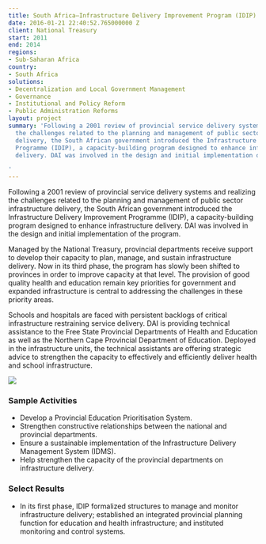 ```yaml
---
title: South Africa—Infrastructure Delivery Improvement Program (IDIP)
date: 2016-01-21 22:40:52.765000000 Z
client: National Treasury
start: 2011
end: 2014
regions:
- Sub-Saharan Africa
country:
- South Africa
solutions:
- Decentralization and Local Government Management
- Governance
- Institutional and Policy Reform
- Public Administration Reforms
layout: project
summary: 'Following a 2001 review of provincial service delivery systems and realizing
  the challenges related to the planning and management of public sector infrastructure
  delivery, the South African government introduced the Infrastructure Delivery Improvement
  Programme (IDIP), a capacity-building program designed to enhance infrastructure
  delivery. DAI was involved in the design and initial implementation of the program.

'
---
```


Following a 2001 review of provincial service delivery systems and realizing the challenges related to the planning and management of public sector infrastructure delivery, the South African government introduced the Infrastructure Delivery Improvement Programme (IDIP), a capacity-building program designed to enhance infrastructure delivery. DAI was involved in the design and initial implementation of the program.

Managed by the National Treasury, provincial departments receive support to develop their capacity to plan, manage, and sustain infrastructure delivery. Now in its third phase, the program has slowly been shifted to provinces in order to improve capacity at that level. The provision of good quality health and education remain key priorities for government and expanded infrastructure is central to addressing the challenges in these priority areas.

Schools and hospitals are faced with persistent backlogs of critical infrastructure restraining service delivery. DAI is providing technical assistance to the Free State Provincial Departments of Health and Education as well as the Northern Cape Provincial Department of Education. Deployed in the infrastructure units, the technical assistants are offering strategic advice to strengthen the capacity to effectively and efficiently deliver health and school infrastructure.

![][1]

###  Sample Activities

* Develop a Provincial Education Prioritisation System.
* Strengthen constructive relationships between the national and provincial departments.
* Ensure a sustainable implementation of the Infrastructure Delivery Management System (IDMS).
* Help strengthen the capacity of the provincial departments on infrastructure delivery.

###  Select Results

* In its first phase, IDIP formalized structures to manage and monitor infrastructure delivery; established an integrated provincial planning function for education and health infrastructure; and instituted monitoring and control systems.

[1]: https://assetify-dai.com/projects/SouthAfricaInfrastructure.jpg
